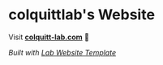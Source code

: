 
# colquittlab's Website

Visit **[colquitt-lab.com](https://colquitt-lab.com)** 🚀

_Built with [Lab Website Template](https://greene-lab.gitbook.io/lab-website-template-docs)_
